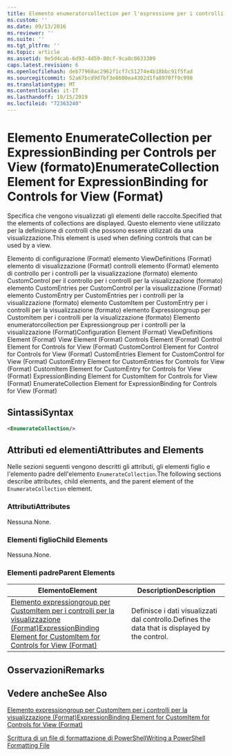```yaml
---
title: Elemento enumeratorcollection per l'espressione per i controlli per la visualizzazione (Format) | Microsoft Docs
ms.custom: ''
ms.date: 09/13/2016
ms.reviewer: ''
ms.suite: ''
ms.tgt_pltfrm: ''
ms.topic: article
ms.assetid: 9e5d4cab-6d93-4d59-80cf-9ca0c0633309
caps.latest.revision: 6
ms.openlocfilehash: deb77960ac2962f1cf7c51274e4b18bbc91f5fad
ms.sourcegitcommit: 52a67bcd9d7bf3e8600ea4302d1fa8970ff9c998
ms.translationtype: MT
ms.contentlocale: it-IT
ms.lasthandoff: 10/15/2019
ms.locfileid: "72363240"
---
```

# <a name="enumeratecollection-element-for-expressionbinding-for-controls-for-view-format"></a><span data-ttu-id="60fb8-102">Elemento EnumerateCollection per ExpressionBinding per Controls per View (formato)</span><span class="sxs-lookup"><span data-stu-id="60fb8-102">EnumerateCollection Element for ExpressionBinding for Controls for View (Format)</span></span>

<span data-ttu-id="60fb8-103">Specifica che vengono visualizzati gli elementi delle raccolte.</span><span class="sxs-lookup"><span data-stu-id="60fb8-103">Specified that the elements of collections are displayed.</span></span> <span data-ttu-id="60fb8-104">Questo elemento viene utilizzato per la definizione di controlli che possono essere utilizzati da una visualizzazione.</span><span class="sxs-lookup"><span data-stu-id="60fb8-104">This element is used when defining controls that can be used by a view.</span></span>

<span data-ttu-id="60fb8-105">Elemento di configurazione (Format) elemento ViewDefinitions (Format) elemento di visualizzazione (Format) controlli elemento (Format) elemento di controllo per i controlli per la visualizzazione (formato) elemento CustomControl per il controllo per i controlli per la visualizzazione (formato) elemento CustomEntries per CustomControl per la visualizzazione (Format) elemento CustomEntry per CustomEntries per i controlli per la visualizzazione (formato) elemento CustomItem per CustomEntry per i controlli per la visualizzazione (formato) elemento Expressiongroup per CustomItem per i controlli per la visualizzazione (formato) Elemento enumeratorcollection per Expressiongroup per i controlli per la visualizzazione (Format)</span><span class="sxs-lookup"><span data-stu-id="60fb8-105">Configuration Element (Format) ViewDefinitions Element (Format) View Element (Format) Controls Element (Format) Control Element for Controls for View (Format) CustomControl Element for Control for Controls for View (Format) CustomEntries Element for CustomControl for View (Format) CustomEntry Element for CustomEntries for Controls for View (Format) CustomItem Element for CustomEntry for Controls for View (Format) ExpressionBinding Element for CustomItem for Controls for View (Format) EnumerateCollection Element for ExpressionBinding for Controls for View (Format)</span></span>

## <a name="syntax"></a><span data-ttu-id="60fb8-106">Sintassi</span><span class="sxs-lookup"><span data-stu-id="60fb8-106">Syntax</span></span>

```xml
<EnumerateCollection/>
```

## <a name="attributes-and-elements"></a><span data-ttu-id="60fb8-107">Attributi ed elementi</span><span class="sxs-lookup"><span data-stu-id="60fb8-107">Attributes and Elements</span></span>

<span data-ttu-id="60fb8-108">Nelle sezioni seguenti vengono descritti gli attributi, gli elementi figlio e l'elemento padre dell'elemento `EnumerateCollection`.</span><span class="sxs-lookup"><span data-stu-id="60fb8-108">The following sections describe attributes, child elements, and the parent element of the `EnumerateCollection` element.</span></span>

### <a name="attributes"></a><span data-ttu-id="60fb8-109">Attributi</span><span class="sxs-lookup"><span data-stu-id="60fb8-109">Attributes</span></span>

<span data-ttu-id="60fb8-110">Nessuna.</span><span class="sxs-lookup"><span data-stu-id="60fb8-110">None.</span></span>

### <a name="child-elements"></a><span data-ttu-id="60fb8-111">Elementi figlio</span><span class="sxs-lookup"><span data-stu-id="60fb8-111">Child Elements</span></span>

<span data-ttu-id="60fb8-112">Nessuna.</span><span class="sxs-lookup"><span data-stu-id="60fb8-112">None.</span></span>

### <a name="parent-elements"></a><span data-ttu-id="60fb8-113">Elementi padre</span><span class="sxs-lookup"><span data-stu-id="60fb8-113">Parent Elements</span></span>

|<span data-ttu-id="60fb8-114">Elemento</span><span class="sxs-lookup"><span data-stu-id="60fb8-114">Element</span></span>|<span data-ttu-id="60fb8-115">Description</span><span class="sxs-lookup"><span data-stu-id="60fb8-115">Description</span></span>|
|-------------|-----------------|
|[<span data-ttu-id="60fb8-116">Elemento expressiongroup per CustomItem per i controlli per la visualizzazione (Format)</span><span class="sxs-lookup"><span data-stu-id="60fb8-116">ExpressionBinding Element for CustomItem for Controls for View (Format)</span></span>](./expressionbinding-element-for-customitem-for-controls-for-view-format.md)|<span data-ttu-id="60fb8-117">Definisce i dati visualizzati dal controllo.</span><span class="sxs-lookup"><span data-stu-id="60fb8-117">Defines the data that is displayed by the control.</span></span>|

## <a name="remarks"></a><span data-ttu-id="60fb8-118">Osservazioni</span><span class="sxs-lookup"><span data-stu-id="60fb8-118">Remarks</span></span>

## <a name="see-also"></a><span data-ttu-id="60fb8-119">Vedere anche</span><span class="sxs-lookup"><span data-stu-id="60fb8-119">See Also</span></span>

[<span data-ttu-id="60fb8-120">Elemento expressiongroup per CustomItem per i controlli per la visualizzazione (Format)</span><span class="sxs-lookup"><span data-stu-id="60fb8-120">ExpressionBinding Element for CustomItem for Controls for View (Format)</span></span>](./expressionbinding-element-for-customitem-for-controls-for-view-format.md)

[<span data-ttu-id="60fb8-121">Scrittura di un file di formattazione di PowerShell</span><span class="sxs-lookup"><span data-stu-id="60fb8-121">Writing a PowerShell Formatting File</span></span>](./writing-a-powershell-formatting-file.md)
